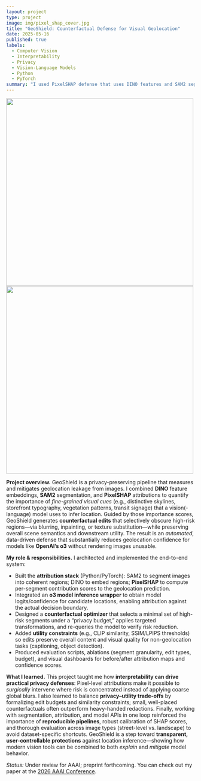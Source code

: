```yaml
---
layout: project
type: project
image: img/pixel_shap_cover.jpg
title: "GeoShield: Counterfactual Defense for Visual Geolocation"
date: 2025-05-16
published: true
labels:
  - Computer Vision
  - Interpretability
  - Privacy
  - Vision-Language Models
  - Python
  - PyTorch
summary: "I used PixelSHAP defense that uses DINO features and SAM2 segmentation to identify and selectively obscure high-risk geolocation cues in images interpreted by OpenAI’s o3 model."
---
```


<div class="text-center p-4">
  <img width="500px" src="../img/pixel_shap_segmentation.jpg" class="img-thumbnail" >
  <img width="500px" src="../img/pixel_shap_importance.jpg" class="img-thumbnail" >
</div>

**Project overview.** GeoShield is a privacy-preserving pipeline that measures and mitigates geolocation leakage from images. I combined **DINO** feature embeddings, **SAM2** segmentation, and **PixelSHAP** attributions to quantify the importance of *fine-grained visual cues* (e.g., distinctive skylines, storefront typography, vegetation patterns, transit signage) that a vision(-language) model uses to infer location. Guided by those importance scores, GeoShield generates **counterfactual edits** that selectively obscure high-risk regions—via blurring, inpainting, or texture substitution—while preserving overall scene semantics and downstream utility. The result is an *automated*, data-driven defense that substantially reduces geolocation confidence for models like **OpenAI’s o3** without rendering images unusable.

**My role & responsibilities.** I architected and implemented the end-to-end system:
- Built the **attribution stack** (Python/PyTorch): SAM2 to segment images into coherent regions; DINO to embed regions; **PixelSHAP** to compute per-segment contribution scores to the geolocation prediction.
- Integrated an **o3 model inference wrapper** to obtain model logits/confidence for candidate locations, enabling attribution against the actual decision boundary.
- Designed a **counterfactual optimizer** that selects a minimal set of high-risk segments under a “privacy budget,” applies targeted transformations, and re-queries the model to verify risk reduction.
- Added **utility constraints** (e.g., CLIP similarity, SSIM/LPIPS thresholds) so edits preserve overall content and visual quality for non-geolocation tasks (captioning, object detection).
- Produced evaluation scripts, ablations (segment granularity, edit types, budget), and visual dashboards for before/after attribution maps and confidence scores.

**What I learned.** This project taught me how **interpretability can drive practical privacy defenses**: Pixel-level attributions make it possible to *surgically* intervene where risk is concentrated instead of applying coarse global blurs. I also learned to balance **privacy–utility trade-offs** by formalizing edit budgets and similarity constraints; small, well-placed counterfactuals often outperform heavy-handed redactions. Finally, working with segmentation, attribution, and model APIs in one loop reinforced the importance of **reproducible pipelines**, robust calibration of SHAP scores, and thorough evaluation across image types (street-level vs. landscape) to avoid dataset-specific shortcuts. GeoShield is a step toward **transparent, user-controllable protections** against location inference—showing how modern vision tools can be combined to both *explain* and *mitigate* model behavior.

*Status:* Under review for AAAI; preprint forthcoming.
You can check out my paper at the [2026 AAAI Conference](https://openreview.net/forum?id=ukS0ecYCDE).
